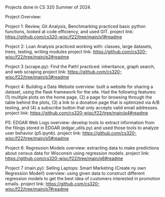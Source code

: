 Projects done in CS 320 Summer of 2024. 

Project Overview:

Project 1: Review, Git Analysis, Benchmarking practiced basic python functions, looked at code efficiency, and used GIT. project link: https://github.com/cs320-wisc/f22/tree/main/p1#readme

Project 2: Loan Analysis practiced working with: classes, large datasets, trees, testing, writing modules project link: https://github.com/cs320-wisc/f22/tree/main/p2#readme

Project 3 (scrape.py): Find the Path! practiced: inheritance, graph search, and web scraping project link: https://github.com/cs320-wisc/f22/tree/main/p3#readme

Project 4: Building a Data Website overview: built a website for sharing a dataset, using the flask framework for the site. Had the following features: (1) multiple plots on the home page, (2) a page for browsing through the table behind the plots, (3) a link to a donation page that is optimized via A/B testing, and (4) a subscribe button that only accepts valid email addresses. project link: https://github.com/cs320-wisc/f22/tree/main/p4#readme

P5: EDGAR Web Logs overview: develop tools to extract information from the filings stored in EDGAR (edgar_utils.py) and used those tools to analyze user behavior (p5.ipynb). project link: https://github.com/cs320-wisc/f22/tree/main/p5#readme

Project 6: Regression Models overview: extracting data to make predictions about census data for Wisconsin using regression models. project link: https://github.com/cs320-wisc/f22/tree/main/p6#readme

Project 7 (main.py): Selling Laptops: Smart Marketing (Create ny own Regression Model!) overview: using given data to construct different regression models to get the best idea of customers interested in promotion emails. project link: https://github.com/cs320-wisc/f22/tree/main/p7#readme
